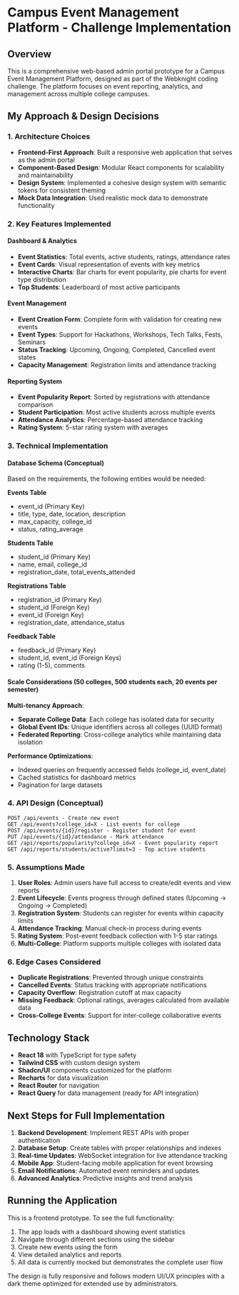 # Campus Event Management Platform - Challenge Implementation

## Overview
This is a comprehensive web-based admin portal prototype for a Campus Event Management Platform, designed as part of the Webknight coding challenge. The platform focuses on event reporting, analytics, and management across multiple college campuses.

## My Approach & Design Decisions

### 1. Architecture Choices
- **Frontend-First Approach**: Built a responsive web application that serves as the admin portal
- **Component-Based Design**: Modular React components for scalability and maintainability  
- **Design System**: Implemented a cohesive design system with semantic tokens for consistent theming
- **Mock Data Integration**: Used realistic mock data to demonstrate functionality

### 2. Key Features Implemented

#### Dashboard & Analytics
- **Event Statistics**: Total events, active students, ratings, attendance rates
- **Event Cards**: Visual representation of events with key metrics
- **Interactive Charts**: Bar charts for event popularity, pie charts for event type distribution
- **Top Students**: Leaderboard of most active participants

#### Event Management
- **Event Creation Form**: Complete form with validation for creating new events
- **Event Types**: Support for Hackathons, Workshops, Tech Talks, Fests, Seminars
- **Status Tracking**: Upcoming, Ongoing, Completed, Cancelled event states
- **Capacity Management**: Registration limits and attendance tracking

#### Reporting System
- **Event Popularity Report**: Sorted by registrations with attendance comparison
- **Student Participation**: Most active students across multiple events
- **Attendance Analytics**: Percentage-based attendance tracking
- **Rating System**: 5-star rating system with averages

### 3. Technical Implementation

#### Database Schema (Conceptual)
Based on the requirements, the following entities would be needed:

**Events Table**
- event_id (Primary Key)
- title, type, date, location, description
- max_capacity, college_id
- status, rating_average

**Students Table**  
- student_id (Primary Key)
- name, email, college_id
- registration_date, total_events_attended

**Registrations Table**
- registration_id (Primary Key)
- student_id (Foreign Key)
- event_id (Foreign Key)
- registration_date, attendance_status

**Feedback Table**
- feedback_id (Primary Key)
- student_id, event_id (Foreign Keys)
- rating (1-5), comments

#### Scale Considerations (50 colleges, 500 students each, 20 events per semester)

**Multi-tenancy Approach**:
- **Separate College Data**: Each college has isolated data for security
- **Global Event IDs**: Unique identifiers across all colleges (UUID format)
- **Federated Reporting**: Cross-college analytics while maintaining data isolation

**Performance Optimizations**:
- Indexed queries on frequently accessed fields (college_id, event_date)
- Cached statistics for dashboard metrics
- Pagination for large datasets

### 4. API Design (Conceptual)

```
POST /api/events - Create new event
GET /api/events?college_id=X - List events for college
POST /api/events/{id}/register - Register student for event
PUT /api/events/{id}/attendance - Mark attendance
GET /api/reports/popularity?college_id=X - Event popularity report
GET /api/reports/students/active?limit=3 - Top active students
```

### 5. Assumptions Made

1. **User Roles**: Admin users have full access to create/edit events and view reports
2. **Event Lifecycle**: Events progress through defined states (Upcoming → Ongoing → Completed)
3. **Registration System**: Students can register for events within capacity limits
4. **Attendance Tracking**: Manual check-in process during events
5. **Rating System**: Post-event feedback collection with 1-5 star ratings
6. **Multi-College**: Platform supports multiple colleges with isolated data

### 6. Edge Cases Considered

- **Duplicate Registrations**: Prevented through unique constraints
- **Cancelled Events**: Status tracking with appropriate notifications
- **Capacity Overflow**: Registration cutoff at max capacity
- **Missing Feedback**: Optional ratings, averages calculated from available data
- **Cross-College Events**: Support for inter-college collaborative events

## Technology Stack

- **React 18** with TypeScript for type safety
- **Tailwind CSS** with custom design system
- **Shadcn/UI** components customized for the platform
- **Recharts** for data visualization
- **React Router** for navigation
- **React Query** for data management (ready for API integration)

## Next Steps for Full Implementation

1. **Backend Development**: Implement REST APIs with proper authentication
2. **Database Setup**: Create tables with proper relationships and indexes  
3. **Real-time Updates**: WebSocket integration for live attendance tracking
4. **Mobile App**: Student-facing mobile application for event browsing
5. **Email Notifications**: Automated event reminders and updates
6. **Advanced Analytics**: Predictive insights and trend analysis

## Running the Application

This is a frontend prototype. To see the full functionality:
1. The app loads with a dashboard showing event statistics
2. Navigate through different sections using the sidebar
3. Create new events using the form
4. View detailed analytics and reports
5. All data is currently mocked but demonstrates the complete user flow

The design is fully responsive and follows modern UI/UX principles with a dark theme optimized for extended use by administrators.